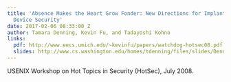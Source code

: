 ```yaml
---
title: 'Absence Makes the Heart Grow Fonder: New Directions for Implantable Medical
  Device Security'
date: 2017-02-06 08:33:00 Z
author: Tamara Denning, Kevin Fu, and Tadayoshi Kohno
links:
  pdf: http://www.eecs.umich.edu/~kevinfu/papers/watchdog-hotsec08.pdf
  slides: http://www.cs.washington.edu/homes/tdenning/files/slides/Denning-Cloaker-HotSec2008.pdf
---
```


USENIX Workshop on Hot Topics in Security (HotSec), July 2008.